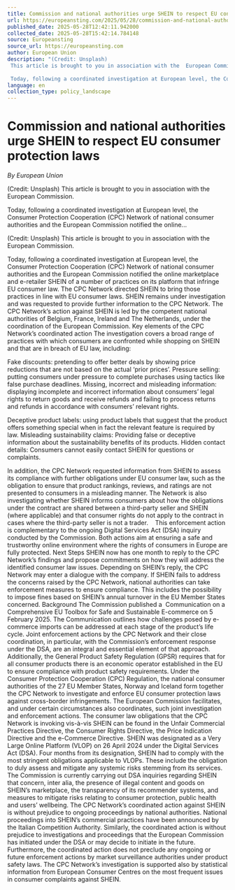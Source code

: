 ```yaml
---
title: Commission and national authorities urge SHEIN to respect EU consumer protection laws
url: https://europeansting.com/2025/05/28/commission-and-national-authorities-urge-shein-to-respect-eu-consumer-protection-laws-2/
published_date: 2025-05-28T12:42:11.942000
collected_date: 2025-05-28T15:42:14.784148
source: Europeansting
source_url: https://europeansting.com
author: European Union
description: "(Credit: Unsplash) 
 This article is brought to you in association with the  European Commission. 
 
 Today, following a coordinated investigation at European level, the Consumer Protection Cooperation (CPC) Network of national consumer authorities and the European Commission notified the online..."
language: en
collection_type: policy_landscape
---
```


# Commission and national authorities urge SHEIN to respect EU consumer protection laws

*By European Union*

(Credit: Unsplash) 
 This article is brought to you in association with the  European Commission. 
 
 Today, following a coordinated investigation at European level, the Consumer Protection Cooperation (CPC) Network of national consumer authorities and the European Commission notified the online...

(Credit: Unsplash) 
 This article is brought to you in association with the  European Commission. 
 
 Today, following a coordinated investigation at European level, the Consumer Protection Cooperation (CPC) Network of national consumer authorities and the European Commission notified the online marketplace and e-retailer SHEIN of a number of practices on its platform that infringe EU consumer law. The CPC Network directed SHEIN to bring those practices in line with EU consumer laws. SHEIN remains under investigation and was requested to provide further information to the CPC Network. 
 The CPC Network’s action against SHEIN is led by the competent national authorities of Belgium, France, Ireland and The Netherlands, under the coordination of the European Commission. 
 Key elements of the CPC Network’s coordinated action 
 The investigation covers a broad range of practices with which consumers are confronted while shopping on SHEIN and that are in breach of EU law, including: 
 
 Fake discounts: pretending to offer better deals by showing price reductions that are not based on the actual ‘prior prices’. 
 Pressure selling: putting consumers under pressure to complete purchases using tactics like false purchase deadlines. 
 Missing, incorrect and misleading information: displaying incomplete and incorrect information about consumers’ legal rights to return goods and receive refunds and failing to process returns and refunds in accordance with consumers’ relevant rights.

Deceptive product labels: using product labels that suggest that the product offers something special when in fact the relevant feature is required by law. 
 Misleading sustainability claims: Providing false or deceptive information about the sustainability benefits of its products. 
 Hidden contact details: Consumers cannot easily contact SHEIN for questions or complaints. 
 
 In addition, the CPC Network requested information from SHEIN to assess its compliance with further obligations under EU consumer law, such as the obligation to ensure that product rankings, reviews, and ratings are not presented to consumers in a misleading manner. The Network is also investigating whether SHEIN informs consumers about how the obligations under the contract are shared between a third-party seller and SHEIN (where applicable) and that consumer rights do not apply to the contract in cases where the third-party seller is not a trader.    
 This enforcement action is complementary to the ongoing Digital Services Act (DSA) inquiry conducted by the Commission. Both actions aim at ensuring a safe and trustworthy online environment where the rights of consumers in Europe are fully protected. 
 Next Steps 
 SHEIN now has one month to reply to the CPC Network’s findings and propose commitments on how they will address the identified consumer law issues. Depending on SHEIN’s reply, the CPC Network may enter a dialogue with the company. If SHEIN fails to address the concerns raised by the CPC Network, national authorities can take enforcement measures to ensure compliance. This includes the possibility to impose fines based on SHEIN’s annual turnover in the EU Member States concerned. 
 Background 
 The Commission published a  Communication on a Comprehensive EU Toolbox for Safe and Sustainable E-commerce on 5 February 2025. The Communication outlines how challenges posed by e-commerce imports can be addressed at each stage of the product’s life cycle. Joint enforcement actions by the CPC Network and their close coordination, in particular, with the Commission’s enforcement response under the DSA, are an integral and essential element of that approach. 
 Additionally, the General Product Safety Regulation (GPSR) requires that for all consumer products there is an economic operator established in the EU to ensure compliance with product safety requirements. 
 Under the Consumer Protection Cooperation (CPC) Regulation, the national consumer authorities of the 27 EU Member States, Norway and Iceland form together the CPC Network to investigate and enforce EU consumer protection laws against cross-border infringements. The European Commission facilitates, and under certain circumstances also coordinates, such joint investigation and enforcement actions. The consumer law obligations that the CPC Network is invoking vis-à-vis SHEIN can be found in the Unfair Commercial Practices Directive, the Consumer Rights Directive, the Price Indication Directive and the e-Commerce Directive. 
 SHEIN was designated as a Very Large Online Platform (VLOP) on 26 April 2024 under the Digital Services Act (DSA). Four months from its designation, SHEIN had to comply with the most stringent obligations applicable to VLOPs. These include the obligation to duly assess and mitigate any systemic risks stemming from its services. The Commission is currently carrying out DSA inquiries regarding SHEIN that concern, inter alia, the presence of illegal content and goods on SHEIN’s marketplace, the transparency of its recommender systems, and measures to mitigate risks relating to consumer protection, public health and users’ wellbeing. 
 The CPC Network’s coordinated action against SHEIN is without prejudice to ongoing proceedings by national authorities. National proceedings into SHEIN’s commercial practices have been announced by the Italian Competition Authority. Similarly, the coordinated action is without prejudice to investigations and proceedings that the European Commission has initiated under the DSA or may decide to initiate in the future. Furthermore, the coordinated action does not preclude any ongoing or future enforcement actions by market surveillance authorities under product safety laws. 
 The CPC Network’s investigation is supported also by statistical information from European Consumer Centres on the most frequent issues in consumer complaints against SHEIN.